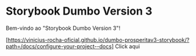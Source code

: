 # Storybook Dumbo Version 3

Bem-vindo ao "Storybook Dumbo Version 3"!

[https://vinicius-rocha-oficial.github.io/dumbo-prosperitav3-storybook/?path=/docs/configure-your-project--docs] Click aqui 
